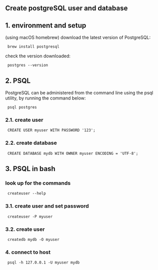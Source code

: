 ## Create postgreSQL user and database
## 1. environment and setup
(using macOS homebrew)
download the latest version of PostgreSQL:
```
 brew install postgresql
```
 check the version downloaded:
```
 postgres --version
```
## 2. PSQL
PostgreSQL can be administered from the command line using the psql utility, by running the command below:
```
 psql postgres
```
### 2.1. create user
```
 CREATE USER myuser WITH PASSWORD '123';
```
### 2.2. create database
```
 CREATE DATABASE mydb WITH OWNER myuser ENCODING = 'UTF-8';
```
## 3. PSQL in bash
### look up for the commands
```
 createuser --help
```
### 3.1. create user and set password
```
 createuser -P myuser
```

### 3.2. create user
```
 createdb mydb -O myuser
```

### 4. connect to host
```
 psql -h 127.0.0.1 -U myuser mydb
```
